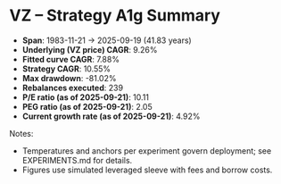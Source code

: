 # VZ – Strategy A1g Summary

- **Span**: 1983-11-21 → 2025-09-19 (41.83 years)
- **Underlying (VZ price) CAGR**: 9.26%
- **Fitted curve CAGR**: 7.88%
- **Strategy CAGR**: 10.55%
- **Max drawdown**: -81.02%
- **Rebalances executed**: 239
- **P/E ratio (as of 2025-09-21)**: 10.11
- **PEG ratio (as of 2025-09-21)**: 2.05
- **Current growth rate (as of 2025-09-21)**: 4.92%

Notes:

- Temperatures and anchors per experiment govern deployment; see EXPERIMENTS.md for details.
- Figures use simulated leveraged sleeve with fees and borrow costs.
